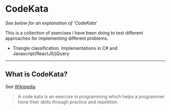 # CodeKata

*See below for an explanation of 'CodeKata'*

This is a collection of exercises i have been doing to test different approaches for implementing different problems.

* Triangle classification. Implementations in C# and Javascript/ReactJS/jQuery


----
## What is CodeKata?
See [Wikipedia](https://en.wikipedia.org/wiki/Kata_(programming))

> A code kata is an exercise in programming which helps a programmer hone their skills through practice and repetition.
